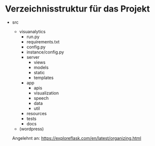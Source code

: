 # Verzeichnisstruktur für das Projekt

- src
    - visuanalytics
        - run.py
        - requirements.txt
        - config.py
        - instance/config.py
        - server
            - views
            - models
            - static
            - templates
        - app
            - apis
            - visualization
            - speech
            - data
            - util
        - resources
        - tests
        - docs
    - (wordpress) 

  Angelehnt an: https://exploreflask.com/en/latest/organizing.html 